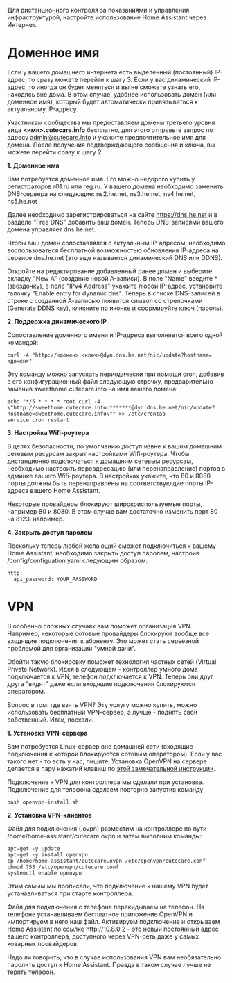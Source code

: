 Для дистанционного контроля за показаниями и управления инфраструктурой, настройте использование Home Assistant через Интернет.

# Доменное имя

Если у вашего домашнего интернета есть выделенный (постоянный) IP-адрес, то сразу можете перейти к шагу 3.
Если у вас динамический IP-адрес, то иногда он будет меняться и вы не сможете узнать его, находясь вне дома. 
В этом случае, удобнее использовать домен (или доменное имя), который будет автоматически привязываться к актуальному IP-адресу. 

Участникам сообщества мы предоставляем домены третьего уровня вида **<имя>.cutecare.info** бесплатно, для этого отправьте запрос по адресу [admin@cutecare.info](mailto:admin@cutecare.info) и укажите предпочтительное имя для домена. После получения подтверждающего сообщения и ключа, вы можете перейти сразу к шагу 2.

**1. Доменное имя**

Вам потребуется доменное имя. Его можно недорого купить у регистраторов r01.ru или reg.ru.
У вашего домена необходимо заменить DNS-сервера на следующие: ns2.he.net, ns3.he.net, ns4.he.net, ns5.he.net

Далее необходимо зарегистрироваться на сайте https://dns.he.net и в разделе "Free DNS" добавить ваш домен. 
Теперь DNS-записями вашего домена управляет dns.he.net.

Чтобы ваш домен сопоставлялся с актуальным IP-адресом, необходимо воспользоваться бесплатной возможностью обновления IP-адреса на сервисе dns.he.net (это еще называется динамический DNS или DDNS).

Откройте на редактирование добавленный ранее домен и выберите вкладку "New A" (создание новой A-записи).
В поле "Name" введите * (звездочку), в поле "IPv4 Address" укажите любой IP-адрес, установите галочку "Enable entry for dynamic dns".
Теперь в списке DNS-записей в строке с созданной А-записью появится символ со стрелочками (Generate DDNS key), кликните по иконке и сформируйте ключ (пароль).

**2. Поддержка динамического IP**

Сопоставление доменного имени и IP-адреса выполняется всего одной командой:
```
curl -4 "http://<домен>:<ключ>@dyn.dns.he.net/nic/update?hostname=<домен>"
```

Эту команду можно запускать периодически при помощи cron, добавив в его конфигурационный файл следующую строчку, предварительно заменив sweethome.cutecare.info на имя вашего домена:
```
echo "*/5 * * * * root curl -4 \"http://sweethome.cutecare.info:*******@dyn.dns.he.net/nic/update?hostname=sweethome.cutecare.info\"" >> /etc/crontab
service cron restart
```

**3. Настройка Wifi-роутера**

В целях безопасности, по умолчанию доступ извне к вашим домашним сетевым ресурсам закрыт настройками Wifi-роутера.
Чтобы дистанционно подключаться к домашним сетевым ресурсам, необходимо настроить переадресацию (или перенаправление) портов в админке вашего Wifi-роутера.
В настройках укажите, что 80 и 8080 порты должны быть перенаправлены на соответствующие порты IP-адреса вашего Home Assistant.

Некоторые провайдеры блокируют широкоиспользуемые порты, например 80 и 8080. В этом случае вам достаточно изменить порт 80 на 8123, например.

**4. Закрыть доступ паролем**

Поскольку теперь любой желающий сможет подключиться к вашему Home Assistant, необходимо закрыть доступ паролем, настроив /config/configuation.yaml следующим образом:
```
http:
  api_password: YOUR_PASSWORD
```

# VPN

В особенно сложных случаях вам поможет организация VPN. Например, некоторые сотовые провайдеры блокируют вообще все входящие подключения к абоненту. Это может стать серьезной проблемой для организации "умной дачи".

Обойти такую блокировку поможет технология частных сетей (Virtual Private Network). Идея в следующем - контроллер умного дома подключается к VPN, телефон подключается к VPN. Теперь они друг друга "видят" даже если входящие подключения блокируются оператором.

Вопрос в том: где взять VPN? Эту услугу можно купить, можно использовать бесплатный VPN-сервер, а лучше - поднять свой собственный. Итак, поехали.

**1. Установка VPN-сервера**

Вам потребуется Linux-сервер вне домашней сети (входящие подключения к которой блокируются сотовым оператором). Если у вас такого нет - то есть у нас, пишите. Установка OpenVPN на сервере делается в пару нажатий клавиш по [этой замечательной инструкции](https://www.ostechnix.com/easiest-way-install-configure-openvpn-server-linux/).

Подключение к VPN для контроллера мы сделали при установке. Подключение для телефона сделаем повторно запустив команду
```
bash openvpn-install.sh 
```

**2. Установка VPN-клиентов**

Файл для подключения (.ovpn) разместим на контроллере по пути /home/home-assistant/cutecare.ovpn и затем выполним команды:
```
apt-get -y update
apt-get -y install openvpn
cp /home/home-assistant/cutecare.ovpn /etc/openvpn/cutecare.conf
chmod 755 /etc/openvpn/cutecare.conf
systemctl enable openvpn
```
Этим самым мы прописали, что подключение к нашему VPN будет устанавливаться при старте контроллера.

Файл для подключения с телефона перекидываем на телефон. На телефоне устанавливаем бесплатное приложение OpenVPN и импортируем в него наш файл. Активируем подключение и открываем Home Assistant по ссылке http://10.8.0.2 - это новый постоянный адрес вашего контроллера, доступного через VPN-сеть даже у самых коварных провайдеров.

Надо ли говорить, что в случае использования VPN вам необязательно паролить доступ к Home Assistant. Правда в таком случае лучше не терять телефон.


